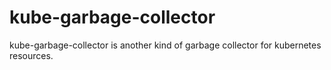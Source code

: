 # kube-garbage-collector
kube-garbage-collector is another kind of garbage collector for kubernetes resources. 
